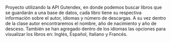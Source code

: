 Proyecto utilizando la API Gutendex, en donde podemos buscar libros que se guardarán a una base de datos, cada libro tiene su respectiva información sobre el autor, idiomas y número de descargas. 
A su vez dentro de la clase autor encontraremos el nombre, año de nacimiento y año de desceso. 
También se han agregado dentro de los idiomas las opciones para visualizar los libros en: Inglés, Español, Italiano y Francés. 
